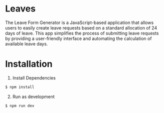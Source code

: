 # Leaves

The Leave Form Generator is a JavaScript-based application that allows users to easily create leave requests based on a standard allocation of 24 days of leave. This app simplifies the process of submitting leave requests by providing a user-friendly interface and automating the calculation of available leave days.

# Installation

1. Install Dependencies

```bash
$ npm install
```

2. Run as development

```bash
$ npm run dev
```
